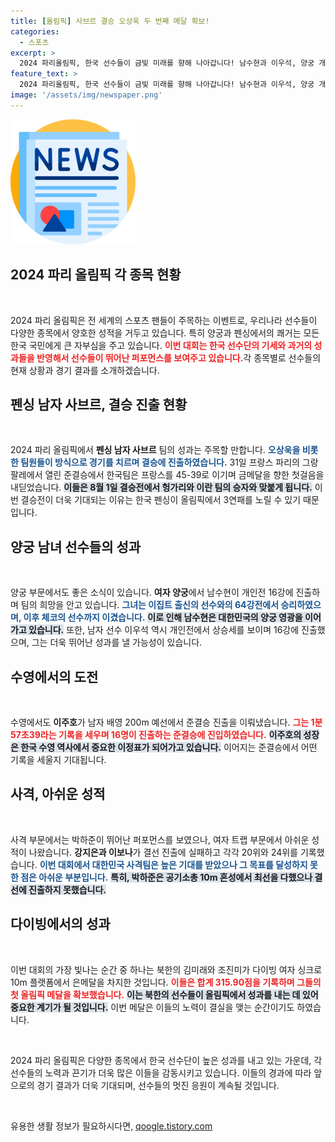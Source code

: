 ```yaml
---
title: [올림픽] 사브르 결승 오상욱 두 번째 메달 확보!
categories:
  - 스포츠
excerpt: >
  2024 파리올림픽, 한국 선수들이 금빛 미래를 향해 나아갑니다! 남수현과 이우석, 양궁 개인전 16강 진출 소식에 이어, 펜싱 남자 사브르 팀은 결승 진출을 확정짓고 3연패에 도전합니다. 스포츠 팬들의 기대가 높아지고 있습니다!
feature_text: >
  2024 파리올림픽, 한국 선수들이 금빛 미래를 향해 나아갑니다! 남수현과 이우석, 양궁 개인전 16강 진출 소식에 이어, 펜싱 남자 사브르 팀은 결승 진출을 확정짓고 3연패에 도전합니다. 스포츠 팬들의 기대가 높아지고 있습니다!
image: '/assets/img/newspaper.png'
---
```


<p><img src="/assets/img/newspaper.png" alt="kimp 속보" /></p>

<h2 data-ke-size="size26">2024 파리 올림픽 각 종목 현황</h2>

<p data-ke-size="size16">&nbsp;</p>

<p data-ke-size="size16">2024 파리 올림픽은 전 세계의 스포츠 팬들이 주목하는 이벤트로, 우리나라 선수들이 다양한 종목에서 양호한 성적을 거두고 있습니다. 특히 양궁과 펜싱에서의 쾌거는 모든 한국 국민에게 큰 자부심을 주고 있습니다. <b><span style="color: #ee2323;">이번 대회는 한국 선수단의 기세와 과거의 성과들을 반영해서 선수들이 뛰어난 퍼포먼스를 보여주고 있습니다.</span></b>각 종목별로 선수들의 현재 상황과 경기 결과를 소개하겠습니다.</p>

<h2 data-ke-size="size26">펜싱 남자 사브르, 결승 진출 현황</h2>

<p data-ke-size="size16">&nbsp;</p>

<p data-ke-size="size16">2024 파리 올림픽에서 <b>펜싱 남자 사브르</b> 팀의 성과는 주목할 만합니다. <b><span style="color: #1a5490;">오상욱을 비롯한 팀원들이 방식으로 경기를 치르며 결승에 진출하였습니다.</span></b> 31일 프랑스 파리의 그랑 팔레에서 열린 준결승에서 한국팀은 프랑스를 45-39로 이기며 금메달을 향한 첫걸음을 내딛었습니다. <b><span style="background-color: #21538527;">이들은 8월 1일 결승전에서 헝가리와 이란 팀의 승자와 맞붙게 됩니다.</span></b> 이번 결승전이 더욱 기대되는 이유는 한국 펜싱이 올림픽에서 3연패를 노릴 수 있기 때문입니다.</p>

<h2 data-ke-size="size26">양궁 남녀 선수들의 성과</h2>

<p data-ke-size="size16">&nbsp;</p>

<p data-ke-size="size16">양궁 부문에서도 좋은 소식이 있습니다. <b>여자 양궁</b>에서 남수현이 개인전 16강에 진출하며 팀의 희망을 안고 있습니다. <b><span style="color: #1a5490;">그녀는 이집트 출신의 선수와의 64강전에서 승리하였으며, 이후 체코의 선수까지 이겼습니다.</span></b> <b><span style="background-color: #21538527;">이로 인해 남수현은 대한민국의 양궁 영광을 이어가고 있습니다.</span></b> 또한, 남자 선수 이우석 역시 개인전에서 상승세를 보이며 16강에 진출했으며, 그는 더욱 뛰어난 성과를 낼 가능성이 있습니다.</p>

<h2 data-ke-size="size26">수영에서의 도전</h2>

<p data-ke-size="size16">&nbsp;</p>

<p data-ke-size="size16">수영에서도 <b>이주호</b>가 남자 배영 200m 예선에서 준결승 진출을 이뤄냈습니다. <b><span style="color: #ee2323;">그는 1분57초39라는 기록을 세우며 16명이 진출하는 준결승에 진입하였습니다.</span></b> <b><span style="background-color: #21538527;">이주호의 성장은 한국 수영 역사에서 중요한 이정표가 되어가고 있습니다.</span></b> 이어지는 준결승에서 어떤 기록을 세울지 기대됩니다.</p>

<h2 data-ke-size="size26">사격, 아쉬운 성적</h2>

<p data-ke-size="size16">&nbsp;</p>

<p data-ke-size="size16">사격 부문에서는 박하준이 뛰어난 퍼포먼스를 보였으나, 여자 트랩 부문에서 아쉬운 성적이 나왔습니다. <b>강지은과 이보나</b>가 결선 진출에 실패하고 각각 20위와 24위를 기록했습니다. <b><span style="color: #1a5490;">이번 대회에서 대한민국 사격팀은 높은 기대를 받았으나 그 목표를 달성하지 못한 점은 아쉬운 부분입니다.</span></b> <b><span style="background-color: #21538527;">특히, 박하준은 공기소총 10m 혼성에서 최선을 다했으나 결선에 진출하지 못했습니다.</span></b></p>

<h2 data-ke-size="size26">다이빙에서의 성과</h2>

<p data-ke-size="size16">&nbsp;</p>

<p data-ke-size="size16">이번 대회의 가장 빛나는 순간 중 하나는 북한의 김미래와 조진미가 다이빙 여자 싱크로 10m 플랫폼에서 은메달을 차지한 것입니다. <b><span style="color: #ee2323;">이들은 합계 315.90점을 기록하며 그들의 첫 올림픽 메달을 확보했습니다.</span></b> <b><span style="background-color: #21538527;">이는 북한의 선수들이 올림픽에서 성과를 내는 데 있어 중요한 계기가 될 것입니다.</span></b> 이번 메달은 이들의 노력이 결실을 맺는 순간이기도 하였습니다.</p>

<p data-ke-size="size16">&nbsp;</p>

<p data-ke-size="size16">2024 파리 올림픽은 다양한 종목에서 한국 선수단이 높은 성과를 내고 있는 가운데, 각 선수들의 노력과 끈기가 더욱 많은 이들을 감동시키고 있습니다. 이들의 경과에 따라 앞으로의 경기 결과가 더욱 기대되며, 선수들의 멋진 응원이 계속될 것입니다.</p>

<p data-ke-size="size16">&nbsp;</p>
유용한 생활 정보가 필요하시다면, <a href="https://qoogle.tistory.com" rel="dofollow">qoogle.tistory.com</a>



